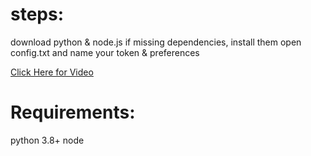 # steps:
download python & node.js
if missing dependencies, install them
open config.txt and name your token & preferences

[Click Here for Video]()

# Requirements:
python 3.8+
node
